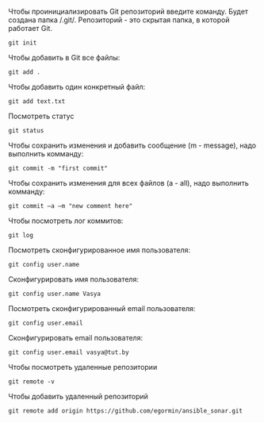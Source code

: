 Чтобы проинициализировать Git репозиторий введите команду. Будет создана папка /.git/. Репозиторий - это скрытая папка, в которой работает Git. 
```
git init
```
Чтобы добавить в Git все файлы:
```
git add .
```
Чтобы добавить один конкретный файл:
```
git add text.txt
```
Посмотреть статус
```
git status
```
Чтобы сохранить изменения и добавить сообщение (m - message), надо выполнить комманду:
```
git commit -m "first commit"
```
Чтобы сохранить изменения для всех файлов (a - all), надо выполнить комманду:
```
git commit –a –m "new comment here"
```
Чтобы посмотреть лог коммитов:
```
git log
```
Посмотреть сконфигурированное имя пользователя:
```
git config user.name
```
Сконфигурировать имя пользователя:
```
git config user.name Vasya
```
Посмотреть сконфигурированный email пользователя:
```
git config user.email
```
Сконфигурировать email пользователя:
```
git config user.email vasya@tut.by
```
Чтобы посмотреть удаленные репозитории
```
git remote -v
```
Чтобы добавить удаленный репозиторий
```
git remote add origin https://github.com/egormin/ansible_sonar.git
```


